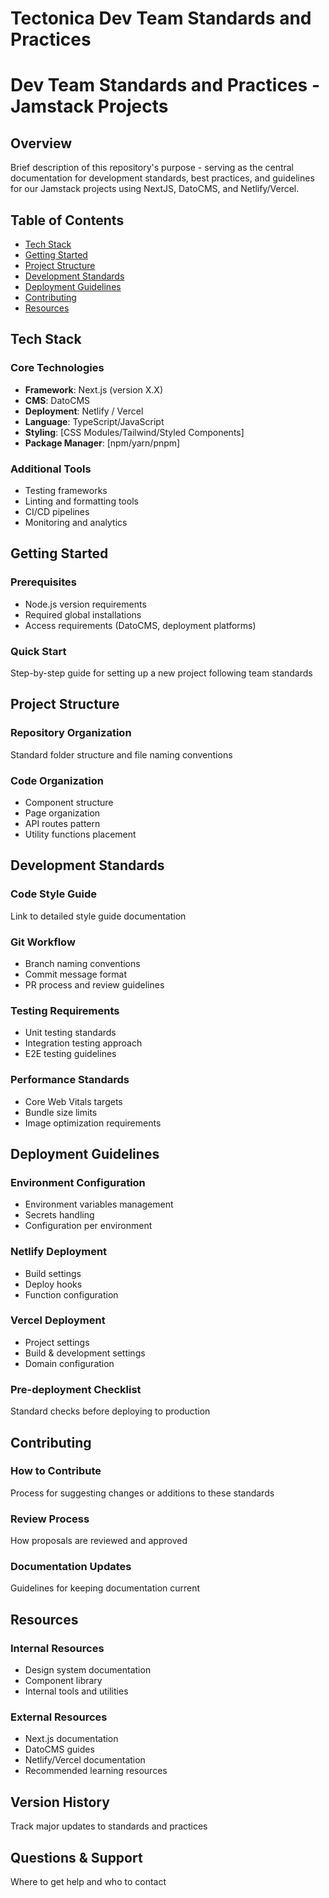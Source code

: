 # Tectonica Dev Team Standards and Practices

# Dev Team Standards and Practices - Jamstack Projects

## Overview
Brief description of this repository's purpose - serving as the central documentation for development standards, best practices, and guidelines for our Jamstack projects using NextJS, DatoCMS, and Netlify/Vercel.

## Table of Contents
- [Tech Stack](#tech-stack)
- [Getting Started](#getting-started)
- [Project Structure](#project-structure)
- [Development Standards](#development-standards)
- [Deployment Guidelines](#deployment-guidelines)
- [Contributing](#contributing)
- [Resources](#resources)

## Tech Stack

### Core Technologies
- **Framework**: Next.js (version X.X)
- **CMS**: DatoCMS
- **Deployment**: Netlify / Vercel
- **Language**: TypeScript/JavaScript
- **Styling**: [CSS Modules/Tailwind/Styled Components]
- **Package Manager**: [npm/yarn/pnpm]

### Additional Tools
- Testing frameworks
- Linting and formatting tools
- CI/CD pipelines
- Monitoring and analytics

## Getting Started

### Prerequisites
- Node.js version requirements
- Required global installations
- Access requirements (DatoCMS, deployment platforms)

### Quick Start
Step-by-step guide for setting up a new project following team standards

## Project Structure

### Repository Organization
Standard folder structure and file naming conventions

### Code Organization
- Component structure
- Page organization
- API routes pattern
- Utility functions placement

## Development Standards

### Code Style Guide
Link to detailed style guide documentation

### Git Workflow
- Branch naming conventions
- Commit message format
- PR process and review guidelines

### Testing Requirements
- Unit testing standards
- Integration testing approach
- E2E testing guidelines

### Performance Standards
- Core Web Vitals targets
- Bundle size limits
- Image optimization requirements

## Deployment Guidelines

### Environment Configuration
- Environment variables management
- Secrets handling
- Configuration per environment

### Netlify Deployment
- Build settings
- Deploy hooks
- Function configuration

### Vercel Deployment
- Project settings
- Build & development settings
- Domain configuration

### Pre-deployment Checklist
Standard checks before deploying to production

## Contributing

### How to Contribute
Process for suggesting changes or additions to these standards

### Review Process
How proposals are reviewed and approved

### Documentation Updates
Guidelines for keeping documentation current

## Resources

### Internal Resources
- Design system documentation
- Component library
- Internal tools and utilities

### External Resources
- Next.js documentation
- DatoCMS guides
- Netlify/Vercel documentation
- Recommended learning resources

## Version History
Track major updates to standards and practices

## Questions & Support
Where to get help and who to contact

